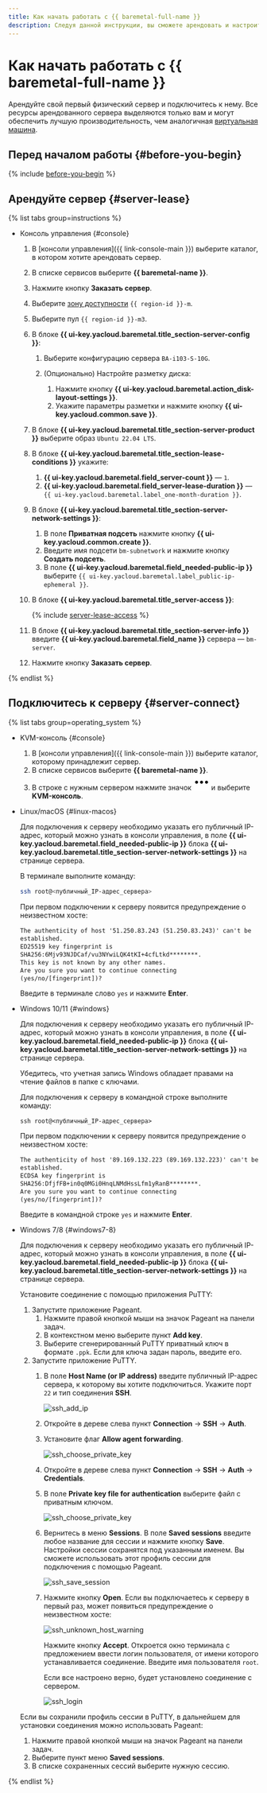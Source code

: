 ```yaml
---
title: Как начать работать с {{ baremetal-full-name }}
description: Следуя данной инструкции, вы сможете арендовать и настроить свой первый физический сервер в {{ baremetal-full-name }}.
---
```


# Как начать работать с {{ baremetal-full-name }}

Арендуйте свой первый физический сервер и подключитесь к нему. Все ресурсы арендованного сервера выделяются только вам и могут обеспечить лучшую производительность, чем аналогичная [виртуальная машина](../glossary/vm.md).

## Перед началом работы {#before-you-begin}

{% include [before-you-begin](../_tutorials/_tutorials_includes/before-you-begin.md) %}

## Арендуйте сервер {#server-lease}

{% list tabs group=instructions %}

- Консоль управления {#console}

  1. В [консоли управления]({{ link-console-main }}) выберите каталог, в котором хотите арендовать сервер.
  1. В списке сервисов выберите **{{ baremetal-name }}**.
  1. Нажмите кнопку **Заказать сервер**.
  1. Выберите [зону доступности](../overview/concepts/geo-scope.md) `{{ region-id }}-m`.
  1. Выберите пул `{{ region-id }}-m3`.
  1. В блоке **{{ ui-key.yacloud.baremetal.title_section-server-config }}**:

     1. Выберите конфигурацию сервера `BA-i103-S-10G`.
     1. (Опционально) Настройте разметку диска:

        1. Нажмите кнопку **{{ ui-key.yacloud.baremetal.action_disk-layout-settings }}**.
        1. Укажите параметры разметки и нажмите кнопку **{{ ui-key.yacloud.common.save }}**.

  1. В блоке **{{ ui-key.yacloud.baremetal.title_section-server-product }}** выберите образ `Ubuntu 22.04 LTS`.
  1. В блоке **{{ ui-key.yacloud.baremetal.title_section-lease-conditions }}** укажите:

     1. **{{ ui-key.yacloud.baremetal.field_server-count }}** — `1`.
     1. **{{ ui-key.yacloud.baremetal.field_server-lease-duration }}** — `{{ ui-key.yacloud.baremetal.label_one-month-duration }}`.

  1. В блоке **{{ ui-key.yacloud.baremetal.title_section-server-network-settings }}**:

     1. В поле **Приватная подсеть** нажмите кнопку **{{ ui-key.yacloud.common.create }}**.
     1. Введите имя подсети `bm-subnetwork` и нажмите кнопку **Создать подсеть**.
     1. В поле **{{ ui-key.yacloud.baremetal.field_needed-public-ip }}** выберите `{{ ui-key.yacloud.baremetal.label_public-ip-ephemeral }}`.

  1. В блоке **{{ ui-key.yacloud.baremetal.title_server-access }}**:

      {% include [server-lease-access](../_includes/baremetal/server-lease-access.md) %}

  1. В блоке **{{ ui-key.yacloud.baremetal.title_section-server-info }}** введите **{{ ui-key.yacloud.baremetal.field_name }}** сервера — `bm-server`.
  1. Нажмите кнопку **Заказать сервер**.

{% endlist %}

## Подключитесь к серверу {#server-connect}

{% list tabs group=operating_system %}

- KVM-консоль {#console}

  1. В [консоли управления]({{ link-console-main }}) выберите каталог, которому принадлежит сервер.
  1. В списке сервисов выберите **{{ baremetal-name }}**.
  1. В строке с нужным сервером нажмите значок ![image](../_assets/console-icons/ellipsis.svg) и выберите **KVM-консоль**.

- Linux/macOS {#linux-macos}
   
  Для подключения к серверу необходимо указать его публичный IP-адрес, который можно узнать в консоли управления, в поле **{{ ui-key.yacloud.baremetal.field_needed-public-ip }}** блока **{{ ui-key.yacloud.baremetal.title_section-server-network-settings }}** на странице сервера.

  В терминале выполните команду:

  ```bash
  ssh root@<публичный_IP-адрес_сервера>
  ```

  При первом подключении к серверу появится предупреждение о неизвестном хосте:

  ```text
  The authenticity of host '51.250.83.243 (51.250.83.243)' can't be established.
  ED25519 key fingerprint is SHA256:6Mjv93NJDCaf/vu3NYwiLQK4tKI+4cfLtkd********.
  This key is not known by any other names.
  Are you sure you want to continue connecting (yes/no/[fingerprint])?
  ```

  Введите в терминале слово `yes` и нажмите **Enter**.

- Windows 10/11 {#windows}

  Для подключения к серверу необходимо указать его публичный IP-адрес, который можно узнать в консоли управления, в поле **{{ ui-key.yacloud.baremetal.field_needed-public-ip }}** блока **{{ ui-key.yacloud.baremetal.title_section-server-network-settings }}** на странице сервера.

  Убедитесь, что учетная запись Windows обладает правами на чтение файлов в папке с ключами.

  Для подключения к серверу в командной строке выполните команду:

  ```shell
  ssh root@<публичный_IP-адрес_сервера>
  ```

  При первом подключении к серверу появится предупреждение о неизвестном хосте:

  ```text
  The authenticity of host '89.169.132.223 (89.169.132.223)' can't be established.
  ECDSA key fingerprint is SHA256:DfjfFB+in0q0MGi0HnqLNMdHssLfm1yRanB********.
  Are you sure you want to continue connecting (yes/no/[fingerprint])?
  ```

  Введите в командной строке `yes` и нажмите **Enter**.

- Windows 7/8 {#windows7-8}

  Для подключения к серверу необходимо указать его публичный IP-адрес, который можно узнать в консоли управления, в поле **{{ ui-key.yacloud.baremetal.field_needed-public-ip }}** блока **{{ ui-key.yacloud.baremetal.title_section-server-network-settings }}** на странице сервера.

  Установите соединение с помощью приложения PuTTY:

  1. Запустите приложение Pageant.
     1. Нажмите правой кнопкой мыши на значок Pageant на панели задач.
     1. В контекстном меню выберите пункт **Add key**.
     1. Выберите сгенерированный PuTTY приватный ключ в формате `.ppk`. Если для ключа задан пароль, введите его.
  1. Запустите приложение PuTTY.
     1. В поле **Host Name (or IP address)** введите публичный IP-адрес сервера, к которому вы хотите подключиться. Укажите порт `22` и тип соединения **SSH**.

        ![ssh_add_ip](../_assets/compute/ssh-putty/ssh_add_ip.png)

     1. Откройте в дереве слева пункт **Connection** → **SSH** → **Auth**.
     1. Установите флаг **Allow agent forwarding**.

        ![ssh_choose_private_key](../_assets/compute/ssh-putty/authentication_parameters.png)

     1. Откройте в дереве слева пункт **Connection** → **SSH** → **Auth** → **Credentials**.
     1. В поле **Private key file for authentication** выберите файл с приватным ключом.

        ![ssh_choose_private_key](../_assets/compute/ssh-putty/ssh_choose_private_key.png)

     1. Вернитесь в меню **Sessions**. В поле **Saved sessions** введите любое название для сессии и нажмите кнопку **Save**. Настройки сессии сохранятся под указанным именем. Вы сможете использовать этот профиль сессии для подключения с помощью Pageant.

        ![ssh_save_session](../_assets/compute/ssh-putty/ssh_save_session.png)

     1. Нажмите кнопку **Open**. Если вы подключаетесь к серверу в первый раз, может появиться предупреждение о неизвестном хосте:

        ![ssh_unknown_host_warning](../_assets/compute/ssh-putty/ssh_unknown_host_warning.png)

        Нажмите кнопку **Accept**. Откроется окно терминала с предложением ввести логин пользователя, от имени которого устанавливается соединение. Введите имя пользователя `root`.

        Если все настроено верно, будет установлено соединение с сервером.

        ![ssh_login](../_assets/compute/ssh-putty/ssh_login.png)

  Если вы сохранили профиль сессии в PuTTY, в дальнейшем для установки соединения можно использовать Pageant:

  1. Нажмите правой кнопкой мыши на значок Pageant на панели задач.
  1. Выберите пункт меню **Saved sessions**.
  1. В списке сохраненных сессий выберите нужную сессию.

{% endlist %}
